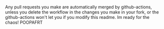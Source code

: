 Any pull requests you make are automatically merged by github-actions, unless you delete the workflow in the changes you make in your fork, or the github-actions won't let you if you modify this readme. Im ready for the chaos!
POOPAFRT
